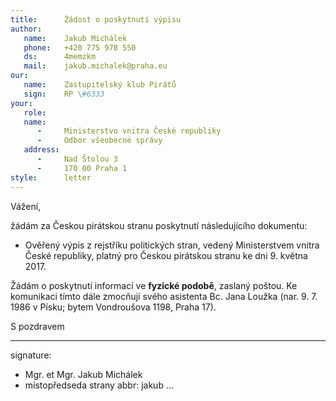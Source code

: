 ```yaml
---
title:      Žádost o poskytnutí výpisu
author:
   name:    Jakub Michálek
   phone:   +420 775 978 550
   ds:      4memzkm
   mail:    jakub.michalek@praha.eu
our:
   name:    Zastupitelský klub Pirátů
   sign:    RP \#6333
your:
   role:    
   name:    
      -     Ministerstvo vnitra České republiky
      -     Odbor všeobecné správy
   address:
      -     Nad Štolou 3
      -     170 00 Praha 1
style:      letter
---
```


Vážení,

žádám za Českou pirátskou stranu poskytnutí následujícího dokumentu:

* Ověřený výpis z rejstříku politických stran, vedený Ministerstvem vnitra České republiky, platný pro Českou pirátskou stranu ke dni 9. května 2017. 

Žádám o poskytnutí informací ve **fyzické podobě**, zaslaný poštou. Ke komunikaci tímto dále zmocňuji svého asistenta Bc. Jana Loužka (nar. 9. 7. 1986 v Písku; bytem Vondroušova 1198, Praha 17).

S pozdravem

---
signature: 
  - Mgr. et Mgr. Jakub Michálek
  - místopředseda strany
abbr:       jakub
...
